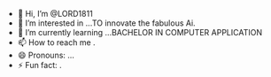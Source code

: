- 👋 Hi, I’m @LORD1811
- 👀 I’m interested in ...TO innovate the fabulous Ai.
- 🌱 I’m currently learning ...BACHELOR IN COMPUTER APPLICATION 
- 📫 How to reach me .
- 😄 Pronouns: ...
- ⚡ Fun fact: .

<!---
LORD1811/LORD1811 is a ✨ special ✨ repository because its `README.md` (this file) appears on your GitHub profile.
You can click the Preview link to take a look at your changes.
--->
